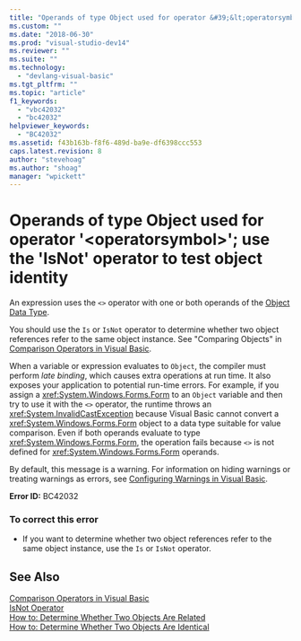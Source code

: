 ```yaml
---
title: "Operands of type Object used for operator &#39;&lt;operatorsymbol&gt;&#39;; use the &#39;IsNot&#39; operator to test object identity | Microsoft Docs"
ms.custom: ""
ms.date: "2018-06-30"
ms.prod: "visual-studio-dev14"
ms.reviewer: ""
ms.suite: ""
ms.technology: 
  - "devlang-visual-basic"
ms.tgt_pltfrm: ""
ms.topic: "article"
f1_keywords: 
  - "vbc42032"
  - "bc42032"
helpviewer_keywords: 
  - "BC42032"
ms.assetid: f43b163b-f8f6-489d-ba9e-df6398ccc553
caps.latest.revision: 8
author: "stevehoag"
ms.author: "shoag"
manager: "wpickett"
---
```

# Operands of type Object used for operator &#39;&lt;operatorsymbol&gt;&#39;; use the &#39;IsNot&#39; operator to test object identity
An expression uses the `<>` operator with one or both operands of the [Object Data Type](http://msdn.microsoft.com/library/61ea4a7c-3b3d-48d4-adc4-eacfa91779b2).  
  
 You should use the `Is` or `IsNot` operator to determine whether two object references refer to the same object instance. See "Comparing Objects" in [Comparison Operators in Visual Basic](http://msdn.microsoft.com/library/0b570339-5407-474f-8421-e183a8b303ee).  
  
 When a variable or expression evaluates to `Object`, the compiler must perform *late binding*, which causes extra operations at run time. It also exposes your application to potential run-time errors. For example, if you assign a <xref:System.Windows.Forms.Form> to an `Object` variable and then try to use it with the `<>` operator, the runtime throws an <xref:System.InvalidCastException> because Visual Basic cannot convert a <xref:System.Windows.Forms.Form> object to a data type suitable for value comparison. Even if both operands evaluate to type <xref:System.Windows.Forms.Form>, the operation fails because `<>` is not defined for <xref:System.Windows.Forms.Form> operands.  
  
 By default, this message is a warning. For information on hiding warnings or treating warnings as errors, see [Configuring Warnings in Visual Basic](http://msdn.microsoft.com/library/99cf4781-bd4d-47b4-91b9-217933509f82).  
  
 **Error ID:** BC42032  
  
### To correct this error  
  
-   If you want to determine whether two object references refer to the same object instance, use the `Is` or `IsNot` operator.  
  
## See Also  
 [Comparison Operators in Visual Basic](http://msdn.microsoft.com/library/0b570339-5407-474f-8421-e183a8b303ee)   
 [IsNot Operator](http://msdn.microsoft.com/library/8dd2bcdb-0166-48a2-9094-60dfb448f36c)   
 [How to: Determine Whether Two Objects Are Related](http://msdn.microsoft.com/library/da002e3f-6616-4bad-a229-f842d06652bb)   
 [How to: Determine Whether Two Objects Are Identical](http://msdn.microsoft.com/library/7829f817-0d1f-4749-a707-de0b95e0cf5c)
